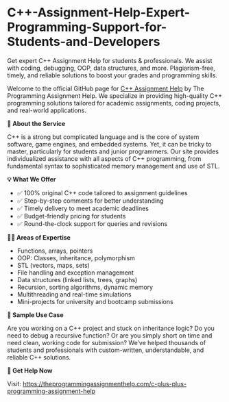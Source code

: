 # C++-Assignment-Help-Expert-Programming-Support-for-Students-and-Developers
Get expert C++ Assignment Help for students &amp; professionals. We assist with coding, debugging, OOP, data structures, and more. Plagiarism-free, timely, and reliable solutions to boost your grades and programming skills.

Welcome to the official GitHub page for [C++ Assignment Help](https://theprogrammingassignmenthelp.com/c-plus-plus-programming-assignment-help) by The Programming Assignment Help.
We specialize in providing high-quality C++ programming solutions tailored for academic assignments, coding projects, and real-world applications.

**📌 About the Service**

C++ is a strong but complicated language and is the core of system software, game engines, and embedded systems. Yet, it can be tricky to master, particularly for students and junior programmers.
Our site provides individualized assistance with all aspects of C++ programming, from fundamental syntax to sophisticated memory management and use of STL.

**💡 What We Offer**
- ✅ 100% original C++ code tailored to assignment guidelines
- ✅ Step-by-step comments for better understanding
- ✅ Timely delivery to meet academic deadlines
- ✅ Budget-friendly pricing for students
- ✅ Round-the-clock support for queries and revisions

**🧑‍💻 Areas of Expertise**
- Functions, arrays, pointers
- OOP: Classes, inheritance, polymorphism
- STL (vectors, maps, sets)
- File handling and exception management
- Data structures (linked lists, trees, graphs)
- Recursion, sorting algorithms, dynamic memory
- Multithreading and real-time simulations
- Mini-projects for university and bootcamp submissions

**📘 Sample Use Case**

Are you working on a C++ project and stuck on inheritance logic? Do you need to debug a recursive function? Or are you simply short on time and need clean, working code for submission?
We’ve helped thousands of students and professionals with custom-written, understandable, and reliable C++ solutions.

**🔗 Get Help Now**

Visit: https://theprogrammingassignmenthelp.com/c-plus-plus-programming-assignment-help
